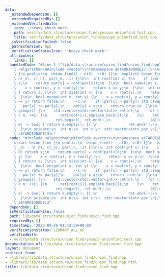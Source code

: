 ```yaml
---
data:
  _extendedDependsOn: []
  _extendedRequiredBy: []
  _extendedVerifiedWith:
  - icon: ':heavy_check_mark:'
    path: verify/data_structure/union_find/yosupo_unionfind.test.cpp
    title: verify/data_structure/union_find/yosupo_unionfind.test.cpp
  _isVerificationFailed: false
  _pathExtension: hpp
  _verificationStatusIcon: ':heavy_check_mark:'
  attributes:
    links: []
  bundledCode: "#line 1 \"lib/data_structure/union_find/union_find.hpp\"\n#include\
    \ <algorithm>\n#include <vector>\n\nnamespace akTARDIGRADE13 {\n\nstruct Union_find\
    \ {\n public:\n  Union_find() : n(0), c(0) {}\n  explicit Union_find(int _n) :\
    \ n(_n), c(_n), par(_n, -1) {}\n\n  int root(int x) {\n    if (par[x] < 0) return\
    \ x;\n    return par[x] = root(par[x]);\n  }\n\n  bool same(int x, int y) {\n\
    \    x = root(x), y = root(y);\n    return x == y;\n  }\n\n  int count_group()\
    \ { return c; }\n\n  int size(int x) {\n    x = root(x);\n    return -par[x];\n\
    \  }\n\n  bool merge(int x, int y) {\n    x = root(x), y = root(y);\n    if (x\
    \ == y) return false;\n    --c;\n    if (par[x] > par[y]) std::swap(x, y);\n \
    \   par[x] += par[y];\n    par[y] = x;\n    return true;\n  }\n\n  std::vector<std::vector<int>>\
    \ groups() {\n    std::vector<std::vector<int>> ret(n);\n    for (int i = 0; i\
    \ < n; ++i) {\n      ret[root(i)].emplace_back(i);\n    }\n    ret.erase(std::remove_if(\n\
    \                  ret.begin(), ret.end(),\n                  [&](const std::vector<int>&\
    \ e) -> bool { return e.empty(); }),\n              ret.end());\n    return ret;\n\
    \  }\n\n private:\n  int n;\n  int c;\n  std::vector<int> par;\n};\n\n}  // namespace\
    \ akTARDIGRADE13\n"
  code: "#include <algorithm>\n#include <vector>\n\nnamespace akTARDIGRADE13 {\n\n\
    struct Union_find {\n public:\n  Union_find() : n(0), c(0) {}\n  explicit Union_find(int\
    \ _n) : n(_n), c(_n), par(_n, -1) {}\n\n  int root(int x) {\n    if (par[x] <\
    \ 0) return x;\n    return par[x] = root(par[x]);\n  }\n\n  bool same(int x, int\
    \ y) {\n    x = root(x), y = root(y);\n    return x == y;\n  }\n\n  int count_group()\
    \ { return c; }\n\n  int size(int x) {\n    x = root(x);\n    return -par[x];\n\
    \  }\n\n  bool merge(int x, int y) {\n    x = root(x), y = root(y);\n    if (x\
    \ == y) return false;\n    --c;\n    if (par[x] > par[y]) std::swap(x, y);\n \
    \   par[x] += par[y];\n    par[y] = x;\n    return true;\n  }\n\n  std::vector<std::vector<int>>\
    \ groups() {\n    std::vector<std::vector<int>> ret(n);\n    for (int i = 0; i\
    \ < n; ++i) {\n      ret[root(i)].emplace_back(i);\n    }\n    ret.erase(std::remove_if(\n\
    \                  ret.begin(), ret.end(),\n                  [&](const std::vector<int>&\
    \ e) -> bool { return e.empty(); }),\n              ret.end());\n    return ret;\n\
    \  }\n\n private:\n  int n;\n  int c;\n  std::vector<int> par;\n};\n\n}  // namespace\
    \ akTARDIGRADE13"
  dependsOn: []
  isVerificationFile: false
  path: lib/data_structure/union_find/union_find.hpp
  requiredBy: []
  timestamp: '2023-09-26 01:43:59+09:00'
  verificationStatus: LIBRARY_ALL_AC
  verifiedWith:
  - verify/data_structure/union_find/yosupo_unionfind.test.cpp
documentation_of: lib/data_structure/union_find/union_find.hpp
layout: document
redirect_from:
- /library/lib/data_structure/union_find/union_find.hpp
- /library/lib/data_structure/union_find/union_find.hpp.html
title: lib/data_structure/union_find/union_find.hpp
---
```

